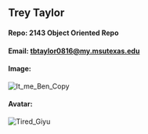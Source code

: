 ## Trey Taylor
#### Repo: 2143 Object Oriented Repo
#### Email: tbtaylor0816@my.msutexas.edu
#### Image:
![It_me_Ben_Copy](https://user-images.githubusercontent.com/123134793/214777689-54f36813-1843-44d4-bffd-adc3940e8a15.jpg)
#### Avatar:
![Tired_Giyu](https://user-images.githubusercontent.com/123134793/214777737-a30b564d-d24e-42e1-81e1-14a6cec2ee50.jpg)
